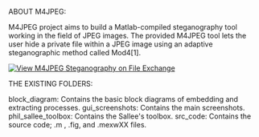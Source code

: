 ABOUT M4JPEG:

M4JPEG project aims to build a Matlab-compiled steganography tool working in the field of JPEG images. The provided M4JPEG tool lets the user hide a private file within a JPEG image using an adaptive steganographic method called Mod4[1].

[![View M4JPEG Steganography on File Exchange](https://www.mathworks.com/matlabcentral/images/matlab-file-exchange.svg)](https://uk.mathworks.com/matlabcentral/fileexchange/74063-m4jpeg-steganography)

THE EXISTING FOLDERS:

block_diagram: Contains the basic block diagrams of embedding and extracting processes.
gui_screenshots: Contains the main screenshots.
phil_sallee_toolbox: Contains the Sallee's toolbox.
src_code: Contains the source code;  .m , .fig, and .mexwXX files.
